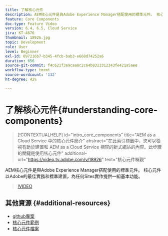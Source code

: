```yaml
---
title: 了解核心元件
description: AEM核心元件是與Adobe Experience Manager搭配使用的標準元件。 核心元件以Adobe的最佳實務和標準建置，為任何Sites實作提供一組基本功能。
feature: Core Components
doc-type: Feature Video
version: 6.4, 6.5, Cloud Service
jira: KT-4676
thumbnail: 18926.jpg
topic: Development
role: User
level: Beginner
exl-id: 097216b7-b345-4fcb-bab3-e660d74252a6
duration: 656
source-git-commit: f4c621f3a9caa8c2c64b8323312343fe421a5aee
workflow-type: tm+mt
source-wordcount: '132'
ht-degree: 42%

---
```


# 了解核心元件{#understanding-core-components}

>[!CONTEXTUALHELP]
>id="intro_core_components"
>title="AEM as a Cloud Service 中的核心元件簡介"
>abstract="在此索引標籤中，您可以檢視有助於建置和 AEM as a Cloud Service 相容的新式網站的內容。此步驟的關鍵是使用核心元件"
>additional-url="https://video.tv.adobe.com/v/18926" text="核心元件概觀"

AEM核心元件是與Adobe Experience Manager搭配使用的標準元件。 核心元件以Adobe的最佳實務和標準建置，為任何Sites實作提供一組基本功能。

>[!VIDEO](https://video.tv.adobe.com/v/18926?quality=12&learn=on)

## 其他資源 {#additional-resources}

* [github專案](https://github.com/adobe/aem-core-wcm-components)
* [核心元件範例](https://www.aemcomponents.dev/)
* [核心元件檔案](https://experienceleague.adobe.com/docs/experience-manager-core-components/using/introduction.html?lang=zh-Hant)
